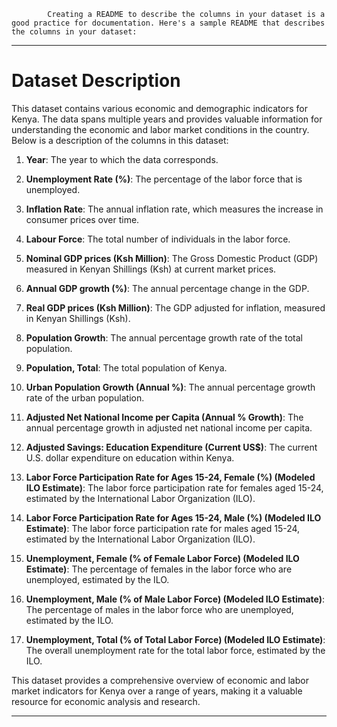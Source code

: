             Creating a README to describe the columns in your dataset is a good practice for documentation. Here's a sample README that describes the columns in your dataset:

---

# Dataset Description

This dataset contains various economic and demographic indicators for Kenya. The data spans multiple years and provides valuable information for understanding the economic and labor market conditions in the country. Below is a description of the columns in this dataset:

1. **Year**: The year to which the data corresponds.

2. **Unemployment Rate (%)**: The percentage of the labor force that is unemployed.

3. **Inflation Rate**: The annual inflation rate, which measures the increase in consumer prices over time.

4. **Labour Force**: The total number of individuals in the labor force.

5. **Nominal GDP prices (Ksh Million)**: The Gross Domestic Product (GDP) measured in Kenyan Shillings (Ksh) at current market prices.

6. **Annual GDP growth (%)**: The annual percentage change in the GDP.

7. **Real GDP prices (Ksh Million)**: The GDP adjusted for inflation, measured in Kenyan Shillings (Ksh).

8. **Population Growth**: The annual percentage growth rate of the total population.

9. **Population, Total**: The total population of Kenya.

10. **Urban Population Growth (Annual %)**: The annual percentage growth rate of the urban population.

11. **Adjusted Net National Income per Capita (Annual % Growth)**: The annual percentage growth in adjusted net national income per capita.

12. **Adjusted Savings: Education Expenditure (Current US$)**: The current U.S. dollar expenditure on education within Kenya.

13. **Labor Force Participation Rate for Ages 15-24, Female (%) (Modeled ILO Estimate)**: The labor force participation rate for females aged 15-24, estimated by the International Labor Organization (ILO).

14. **Labor Force Participation Rate for Ages 15-24, Male (%) (Modeled ILO Estimate)**: The labor force participation rate for males aged 15-24, estimated by the International Labor Organization (ILO).

15. **Unemployment, Female (% of Female Labor Force) (Modeled ILO Estimate)**: The percentage of females in the labor force who are unemployed, estimated by the ILO.

16. **Unemployment, Male (% of Male Labor Force) (Modeled ILO Estimate)**: The percentage of males in the labor force who are unemployed, estimated by the ILO.

17. **Unemployment, Total (% of Total Labor Force) (Modeled ILO Estimate)**: The overall unemployment rate for the total labor force, estimated by the ILO.

This dataset provides a comprehensive overview of economic and labor market indicators for Kenya over a range of years, making it a valuable resource for economic analysis and research.

---

